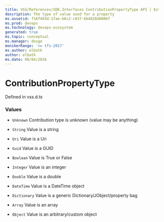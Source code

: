 ```yaml
---
title: VSS/References/SDK.Interfaces ContributionPropertyType API | Extensions for Visual Studio Team Services
description: The type of value used for a property
ms.assetid: f16f493d-1fae-b6c2-c037-6b4828d0806f
ms.prod: devops
ms.technology: devops-ecosystem
generated: true
ms.topic: conceptual
ms.manager: douge
monikerRange: '>= tfs-2017'
ms.author: elbatk
author: elbatk
ms.date: 08/04/2016
---
```


# ContributionPropertyType

Defined in vss.d.ts

### Values

* `Unknown` Contribution type is unknown (value may be anything)

* `String` Value is a string

* `Uri` Value is a Uri

* `Guid` Value is a GUID

* `Boolean` Value is True or False

* `Integer` Value is an integer

* `Double` Value is a double

* `DateTime` Value is a DateTime object

* `Dictionary` Value is a generic Dictionary/JObject/property bag

* `Array` Value is an array

* `Object` Value is an arbitrary/custom object

